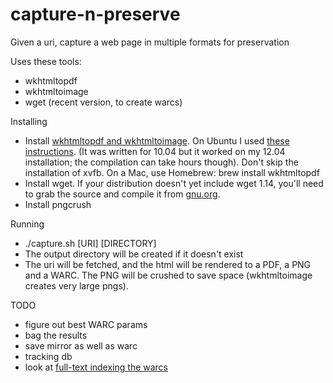 capture-n-preserve
==================

Given a uri, capture a web page in multiple formats for preservation

Uses these tools:

* wkhtmltopdf
* wkhtmltoimage
* wget (recent version, to create warcs)

Installing

* Install [wkhtmltopdf and wkhtmltoimage](http://code.google.com/p/wkhtmltopdf/). On Ubuntu I used [these instructions](http://avad.hu/t/content/setting-wkthmltopdf-ubuntu-server-1004). (It was written for 10.04 but it worked on my 12.04 installation; the compilation can take hours though). Don't skip the installation of xvfb. On a Mac, use Homebrew: brew install wkhtmltopdf
* Install wget. If your distribution doesn't yet include wget 1.14, you'll need to grab the source and compile it from [gnu.org](https://www.gnu.org/software/wget/).
* Install pngcrush

Running

* ./capture.sh [URI] [DIRECTORY]
* The output directory will be created if it doesn't exist
* The uri will be fetched, and the html will be rendered to a PDF, a PNG and a WARC. The PNG will be crushed to save space (wkhtmltoimage creates very large pngs).

TODO

* figure out best WARC params
* bag the results
* save mirror as well as warc
* tracking db
* look at [full-text indexing the warcs](http://ianmilligan.ca/2012/12/13/warc-files-part-two-using-warc-tools/)

